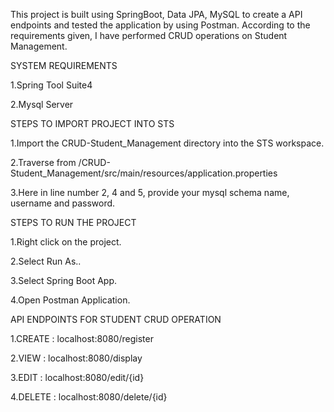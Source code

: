 This project is built using SpringBoot, Data JPA, MySQL to create a API endpoints and tested the application by using Postman. According to the requirements given, I have performed CRUD operations on Student Management.

SYSTEM REQUIREMENTS

1.Spring Tool Suite4

2.Mysql Server

STEPS TO IMPORT PROJECT INTO STS

1.Import the CRUD-Student_Management directory into the STS workspace.

2.Traverse from /CRUD-Student_Management/src/main/resources/application.properties

3.Here in line number 2, 4 and 5, provide your mysql schema name, username and password.

STEPS TO RUN THE PROJECT

1.Right click on the project.

2.Select Run As..

3.Select Spring Boot App.

4.Open Postman Application.

API ENDPOINTS FOR STUDENT CRUD OPERATION

1.CREATE : localhost:8080/register

2.VIEW : localhost:8080/display

3.EDIT : localhost:8080/edit/{id}

4.DELETE : localhost:8080/delete/{id}
